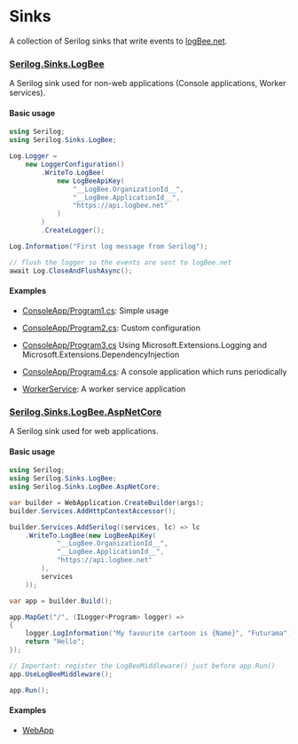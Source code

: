 # Sinks

A collection of Serilog sinks that write events to [logBee.net](https://logbee.net).

### [Serilog.Sinks.LogBee](src/Serilog.Sinks.LogBee#readme)

A Serilog sink used for non-web applications (Console applications, Worker services).

#### Basic usage

```csharp
using Serilog;
using Serilog.Sinks.LogBee;

Log.Logger =
    new LoggerConfiguration()
        .WriteTo.LogBee(
            new LogBeeApiKey(
                "__LogBee.OrganizationId__",
                "__LogBee.ApplicationId__",
                "https://api.logbee.net"
            )
        )
        .CreateLogger();

Log.Information("First log message from Serilog");

// flush the logger so the events are sent to logBee.net
await Log.CloseAndFlushAsync();
```

#### Examples

- [ConsoleApp/Program1.cs](samples/Serilog.Sinks.LogBee_ConsoleApp/Program1.cs): Simple usage

- [ConsoleApp/Program2.cs](samples/Serilog.Sinks.LogBee_ConsoleApp/Program2.cs): Custom configuration

- [ConsoleApp/Program3.cs](samples/Serilog.Sinks.LogBee_ConsoleApp/Program3.cs) Using Microsoft.Extensions.Logging and Microsoft.Extensions.DependencyInjection

- [ConsoleApp/Program4.cs](samples/Serilog.Sinks.LogBee_ConsoleApp/Program4.cs): A console application which runs periodically

- [WorkerService](samples/Serilog.Sinks.LogBee_WorkerService/): A worker service application

### [Serilog.Sinks.LogBee.AspNetCore](src/Serilog.Sinks.LogBee.AspNetCore#readme)

A Serilog sink used for web applications.

#### Basic usage

```csharp
using Serilog;
using Serilog.Sinks.LogBee;
using Serilog.Sinks.LogBee.AspNetCore;

var builder = WebApplication.CreateBuilder(args);
builder.Services.AddHttpContextAccessor();

builder.Services.AddSerilog((services, lc) => lc
    .WriteTo.LogBee(new LogBeeApiKey(
            "__LogBee.OrganizationId__",
            "__LogBee.ApplicationId__",
            "https://api.logbee.net"
        ),
        services
    ));

var app = builder.Build();

app.MapGet("/", (ILogger<Program> logger) =>
{
    logger.LogInformation("My favourite cartoon is {Name}", "Futurama");
    return "Hello";
});

// Important: register the LogBeeMiddleware() just before app.Run()
app.UseLogBeeMiddleware();

app.Run();
```

#### Examples

 - [WebApp](samples/Serilog.Sinks.LogBee_WebApp/)